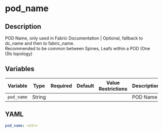 # pod_name

## Description

POD Name, only used in Fabric Documentation | Optional, fallback to dc_name and then to fabric_name.<br>Recommended to be common between Spines, Leafs within a POD (One l3ls topology)<br>

## Variables

| Variable | Type | Required | Default | Value Restrictions | Description |
| -------- | ---- | -------- | ------- | ------------------ | ----------- |
| <code>pod_name</code>| String |  |  |  | POD Name |

## YAML

```yaml
pod_name: <str>
```